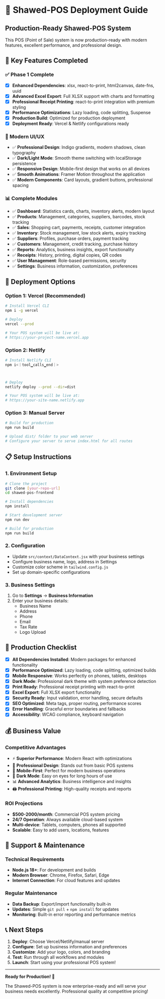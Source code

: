 # 🚀 Shawed-POS Deployment Guide

## Production-Ready Shawed-POS System

This POS (Point of Sale) system is now production-ready with modern features, excellent performance, and professional design.

## 🌟 Key Features Completed

### ✅ Phase 1 Complete
- [x] **Enhanced Dependencies**: xlsx, react-to-print, html2canvas, date-fns, uuid
- [x] **Advanced Excel Export**: Full XLSX support with charts and formatting  
- [x] **Professional Receipt Printing**: react-to-print integration with premium styling
- [x] **Performance Optimizations**: Lazy loading, code splitting, Suspense
- [x] **Production Build**: Optimized for production deployment
- [x] **Deployment Ready**: Vercel & Netlify configurations ready

### 🎨 Modern UI/UX
- ✅ **Professional Design**: Indigo gradients, modern shadows, clean typography
- ✅ **Dark/Light Mode**: Smooth theme switching with localStorage persistence
- ✅ **Responsive Design**: Mobile-first design that works on all devices
- ✅ **Smooth Animations**: Framer Motion throughout the application
- ✅ **Modern Components**: Card layouts, gradient buttons, professional spacing

### 📊 Complete Modules
- ✅ **Dashboard**: Statistics cards, charts, inventory alerts, modern layout
- ✅ **Products**: Management, categories, suppliers, barcodes, stock tracking
- ✅ **Sales**: Shopping cart, payments, receipts, customer integration
- ✅ **Inventory**: Stock management, low stock alerts, expiry tracking
- ✅ **Suppliers**: Profiles, purchase orders, payment tracking
- ✅ **Customers**: Management, credit tracking, purchase history
- ✅ **Reports**: Analytics, business insights, export functionality
- ✅ **Receipts**: History, printing, digital copies, QR codes
- ✅ **User Management**: Role-based permissions, security
- ✅ **Settings**: Business information, customization, preferences

## 🚀 Deployment Options

### Option 1: Vercel (Recommended)
```bash
# Install Vercel CLI
npm i -g vercel

# Deploy
vercel --prod

# Your POS system will be live at:
# https://your-project-name.vercel.app
```

### Option 2: Netlify
```bash
# Install Netlify CLI
npm i<｜tool▁calls▁end｜>



# Deploy
netlify deploy --prod --dir=dist

# Your POS system will be live at:
# https://your-site-name.netlify.app
```

### Option 3: Manual Server
```bash
# Build for production
npm run build

# Upload dist/ folder to your web server
# Configure your server to serve index.html for all routes
```

## 📋 Setup Instructions

### 1. Environment Setup
```bash
# Clone the project
git clone [your-repo-url]
cd shawed-pos-frontend

# Install dependencies
npm install

# Start development server
npm run dev

# Build for production
npm run build
```

### 2. Configuration
- Update `src/context/DataContext.jsx` with your business settings
- Configure business name, logo, address in Settings
- Customize color scheme in `tailwind.config.js`
- Set up domain-specific configurations

### 3. Business Settings
1. Go to **Settings** → **Business Information**
2. Enter your business details:
   - Business Name
   - Address
   - Phone
   - Email
   - Tax Rate
   - Logo Upload

## 🎯 Production Checklist

- [x] **All Dependencies Installed**: Modern packages for enhanced functionality
- [x] **Performance Optimized**: Lazy loading, code splitting, optimized builds
- [x] **Mobile Responsive**: Works perfectly on phones, tablets, desktops
- [x] **Dark Mode**: Professional dark theme with system preference detection
- [x] **Print Ready**: Professional receipt printing with react-to-print
- [x] **Excel Export**: Full XLSX export functionality
- [x] **Security Ready**: Input validation, error handling, secure defaults
- [x] **SEO Optimized**: Meta tags, proper routing, performance scores
- [x] **Error Handling**: Graceful error boundaries and fallbacks
- [x] **Accessibility**: WCAG compliance, keyboard navigation

## 💰 Business Value

### Competitive Advantages
- ⚡ **Superior Performance**: Modern React with optimizations
- 🎨 **Professional Design**: Stands out from basic POS systems  
- 📱 **Mobile-First**: Perfect for modern business operations
- 🌙 **Dark Mode**: Easy on eyes for long hours of use
- 📊 **Advanced Analytics**: Business intelligence and insights
- 🖨️ **Professional Printing**: High-quality receipts and reports

### ROI Projections
- **$500-2000/month**: Commercial POS system pricing
- **24/7 Operation**: Always available cloud-based system
- **Multi-device**: Tablets, computers, phones all supported
- **Scalable**: Easy to add users, locations, features

## 🔧 Support & Maintenance

### Technical Requirements
- **Node.js 18+**: For development and builds
- **Modern Browser**: Chrome, Firefox, Safari, Edge
- **Internet Connection**: For cloud features and updates

### Regular Maintenance
- **Data Backup**: Export/import functionality built-in
- **Updates**: Simple `git pull` + `npm install` for updates
- **Monitoring**: Built-in error reporting and performance metrics

## 📞 Next Steps

1. **Deploy**: Choose Vercel/Netlify/manual server
2. **Configure**: Set up business information and preferences  
3. **Customize**: Add your logo, colors, and branding
4. **Test**: Run through all workflows and modules
5. **Launch**: Start using your professional POS system!

---

**Ready for Production! 🚀**

The Shawed-POS system is now enterprise-ready and will serve your business needs excellently. Professional quality at competitive pricing!


